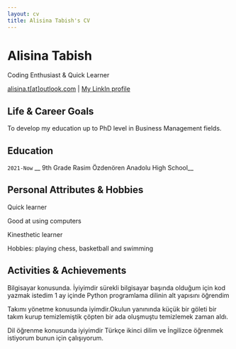 ```yaml
---
layout: cv
title: Alisina Tabish's CV
---
```

# Alisina Tabish
Coding Enthusiast & Quick Learner

<div id="webaddress">
<a href="alisina.t@outlook.com">alisina.t[at]outlook.com</a>
| <a href="https://www.linkedin.com/in/alisina-tabish-0b5239239/">My LinkIn profile</a>
</div>


## Life & Career Goals

To develop my education up to PhD level in Business Management fields. 


## Education

`2021-Now`
__ 9th Grade  Rasim Özdenören Anadolu High School__


## Personal Attributes & Hobbies

Quick learner

Good at using computers

Kinesthetic learner 

Hobbies: playing chess, basketball and swimming


## Activities & Achievements 

Bilgisayar konusunda. İyiyimdir sürekli bilgisayar başında olduğum için kod yazmak istedim 1 ay içinde Python programlama dilinin alt yapısını öğrendim

Takımı yönetme konusunda iyimdir.Okulun yanınında küçük bir göleti bir takım kurup temizlemiştik çöpten bir ada oluşmuştu temizlemek zaman aldı.

Dil öğrenme konusunda iyiyimdir Türkçe ikinci dilim ve İngilizce öğrenmek istiyorum bunun için çalışıyorum.





<!-- ### Footer Last updated: May 2022 -->
